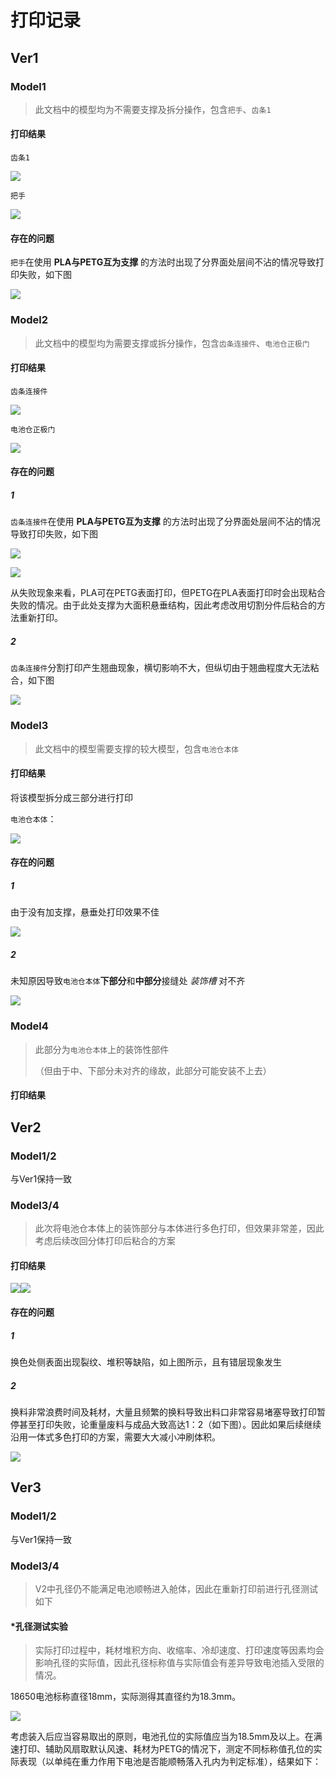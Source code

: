 # 打印记录

## Ver1

### Model1

> 此文档中的模型均为不需要支撑及拆分操作，包含`把手`、`齿条1`

#### 打印结果

 `齿条1`

![](Pics/0.jpg)

`把手`

![](Pics/1.jpg)

#### 存在的问题

`把手`在使用 **PLA与PETG互为支撑** 的方法时出现了分界面处层间不沾的情况导致打印失败，如下图

![](Pics/2.jpg)

### Model2

> 此文档中的模型均为需要支撑或拆分操作，包含`齿条连接件`、`电池仓正极门`

#### 打印结果

`齿条连接件`

![](Pics/6.jpg)

`电池仓正极门`

![](Pics/7.jpg)

#### 存在的问题

##### 1

`齿条连接件`在使用 **PLA与PETG互为支撑** 的方法时出现了分界面处层间不沾的情况导致打印失败，如下图

![](Pics/3.jpg)

![](Pics/4.jpg)

从失败现象来看，PLA可在PETG表面打印，但PETG在PLA表面打印时会出现粘合失败的情况。由于此处支撑为大面积悬垂结构，因此考虑改用切割分件后粘合的方法重新打印。

##### 2

`齿条连接件`分割打印产生翘曲现象，横切影响不大，但纵切由于翘曲程度大无法粘合，如下图

![](Pics/5.jpg)

### Model3

> 此文档中的模型需要支撑的较大模型，包含`电池仓本体`

#### 打印结果

将该模型拆分成三部分进行打印

`电池仓本体`：

![](Pics/8.jpg)

#### 存在的问题

##### 1

由于没有加支撑，悬垂处打印效果不佳

![](Pics/9.jpg)

##### 2

未知原因导致`电池仓本体`**下部分**和**中部分**接缝处 *装饰槽* 对不齐

![](Pics/10.jpg)

### Model4

> 此部分为`电池仓本体`上的装饰性部件
>
> （但由于中、下部分未对齐的缘故，此部分可能安装不上去）

#### 打印结果

## Ver2

### Model1/2

与Ver1保持一致

### Model3/4

> 此次将电池仓本体上的装饰部分与本体进行多色打印，但效果非常差，因此考虑后续改回分体打印后粘合的方案

#### 打印结果

![](Pics/12.jpg)![](Pics/13.jpg)

#### 存在的问题

##### 1

换色处侧表面出现裂纹、堆积等缺陷，如上图所示，且有错层现象发生

##### 2

换料非常浪费时间及耗材，大量且频繁的换料导致出料口非常容易堵塞导致打印暂停甚至打印失败，论重量废料与成品大致高达1：2（如下图）。因此如果后续继续沿用一体式多色打印的方案，需要大大减小冲刷体积。

![](Pics/11.jpg)

## Ver3

### Model1/2

与Ver1保持一致

### Model3/4

> V2中孔径仍不能满足电池顺畅进入舱体，因此在重新打印前进行孔径测试如下

#### *孔径测试实验

> 实际打印过程中，耗材堆积方向、收缩率、冷却速度、打印速度等因素均会影响孔径的实际值，因此孔径标称值与实际值会有差异导致电池插入受限的情况。

18650电池标称直径18mm，实际测得其直径约为18.3mm。

![](Pics/14.jpg)

考虑装入后应当容易取出的原则，电池孔位的实际值应当为18.5mm及以上。在满速打印、辅助风扇取默认风速、耗材为PETG的情况下，测定不同标称值孔位的实际表现（以单纯在重力作用下电池是否能顺畅落入孔内为判定标准），结果如下：



